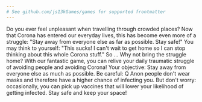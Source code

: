 ```yaml
---
# See github.com/js13kGames/games for supported frontmatter
---
```

Do you ever feel unpleasant when travelling through crowded places? Now that Corona has entered our everyday lives, this has become even more of a struggle: "Stay away from everyone else as far as possible. Stay safe!"
You may think to yourself: "This sucks! I can't wait to get home so I can stop thinking about this whole Corona stuff."
So ... Why not bring the struggle home? With our fantastic game, you can relive your daily traumatic struggle of avoiding people and avoiding Corona!
Your objective: Stay away from everyone else as much as possible. Be careful: Q Anon people don't wear masks and therefore have a higher chance of infecting you. But don't worry: occasionally, you can pick up vaccines that will lower your likelihood of getting infected. Stay safe and keep your space!